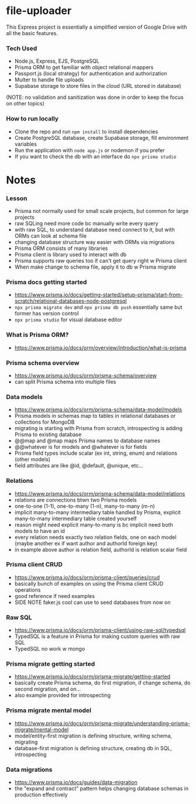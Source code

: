# file-uploader

This Express project is essentially a simplified version of Google Drive with all the basic features. 

### Tech Used

- Node.js, Express, EJS, PostgreSQL
- Prisma ORM to get familiar with object relational mappers
- Passport.js (local strategy) for authentication and authorization
- Multer to handle file uploads
- Supabase storage to store files in the cloud (URL stored in database)

(NOTE: no validation and sanitization was done in order to keep the focus on other topics)

### How to run locally
- Clone the repo and run `npm install` to install dependencies
- Create PostgreSQL database, create Supabase storage, fill environment variables
- Run the application with `node app.js` or nodemon if you prefer
- If you want to check the db with an interface do `npx prisma studio`

# Notes

### Lesson

- Prisma not normally used for small scale projects, but common for large projects
- raw SQLing need more code bc manually write every query
- with raw SQL, to understand database need connect to it, but with ORMs can look at schema file
- changing database structure way easier with ORMs via migrations
- Prisma ORM consists of many libraries
- Prisma client is library used to interact with db
- Prisma supports raw queries too if can't get query right w Prisma client
- When make change to schema file, apply it to db w Prisma migrate

### Prisma docs getting started

- https://www.prisma.io/docs/getting-started/setup-prisma/start-from-scratch/relational-databases-node-postgresql
- `npx prisma migrate dev` and `npx prisma db push` essentially same but former has version control
- `npx prisma studio` for visual database editor

### What is Prisma ORM?

- https://www.prisma.io/docs/orm/overview/introduction/what-is-prisma

### Prisma schema overview

- https://www.prisma.io/docs/orm/prisma-schema/overview
- can split Prisma schema into multiple files

### Data models

- https://www.prisma.io/docs/orm/prisma-schema/data-model/models
- Prisma models in schemas map to tables in relational databases or collections for MongoDB
- migrating is starting with Prisma from scratch, introspecting is adding Prisma to existing database
- @@map and @map maps Prisma names to database names
- @@whatever is for models and @whatever is for fields
- Prisma field types include scalar (ex int, string, enum) and relations (other models)
- field attributes are like @id, @default, @unique, etc...

### Relations

- https://www.prisma.io/docs/orm/prisma-schema/data-model/relations
- relations are connections btwn two Prisma models
- one-to-one (1-1), one-to-many (1-n), many-to-many (m-n)
- implicit many-to-many intermediary table handled by Prisma, explicit many-to-many intermediary table created yourself
- reason might need explicit many-to-many is bc implicit need both models to have an id
- every relation needs exactly two relation fields, one on each model (maybe another ex if want author and authorId foreign key)
- in example above author is relation field, authorId is relation scalar field

### Prisma client CRUD

- https://www.prisma.io/docs/orm/prisma-client/queries/crud
- basically bunch of examples on using the Prisma client CRUD operations
- good reference if need examples
- SIDE NOTE faker.js cool can use to seed databases from now on

### Raw SQL

- https://www.prisma.io/docs/orm/prisma-client/using-raw-sql/typedsql
- TypedSQL is a feature in Prisma for making custom queries with raw SQL
- TypedSQL no work w mongo

### Prisma migrate getting started

- https://www.prisma.io/docs/orm/prisma-migrate/getting-started
- basically create Prisma schema, do first migration, if change schema, do second migration, and on...
- also example provided for introspecting

### Prisma migrate mental model

- https://www.prisma.io/docs/orm/prisma-migrate/understanding-prisma-migrate/mental-model
- model/entity-first migration is defining structure, writing schema, migrating
- database-first migration is defining structure, creating db in SQL, introspecting

### Data migrations

- https://www.prisma.io/docs/guides/data-migration
- the "expand and contract" pattern helps changing database schemas in production effectively
